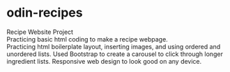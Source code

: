 # odin-recipes
Recipe Website Project <br>
Practicing basic html coding to make a recipe webpage. <br>
Practicing html boilerplate layout, inserting images, and using ordered and unordered lists.
Used Bootstrap to create a carousel to click through longer ingredient lists.
Responsive web design to look good on any device.
